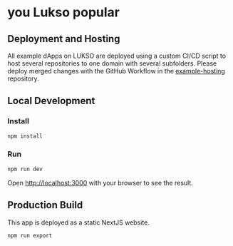 # you Lukso popular

## Deployment and Hosting

All example dApps on LUKSO are deployed using a custom CI/CD script to host several repositories to one domain with several subfolders. Please deploy merged changes with the GitHub Workflow in the [example-hosting](https://github.com/lukso-network/example-hosting) repository.

## Local Development

### Install

```bash
npm install
```

### Run

```bash
npm run dev
```

Open [http://localhost:3000](http://localhost:3000) with your browser to see the result.

## Production Build

This app is deployed as a static NextJS website.

```bash
npm run export
```
